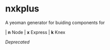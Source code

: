 # nxkplus

A yeoman generator for buiding components for

\| **n** Node \| **x** Express \| **k** Knex

*Deprecated*

